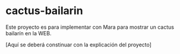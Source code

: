 # cactus-bailarin

Este proyecto es para implementar con Mara para mostrar un cactus bailarín en la WEB.

[Aquí se deberá constinuar con la explicación del proyecto]
